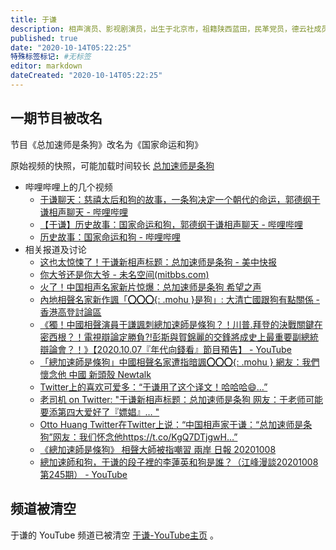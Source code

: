 ```yaml
---
title: 于谦
description: 相声演员、影视剧演员，出生于北京市，祖籍陕西蓝田，民革党员，德云社成员。北京马术文化节儿童马术推广大使。
published: true
date: "2020-10-14T05:22:25"
特殊标签标记: #无标签
editor: markdown
dateCreated: "2020-10-14T05:22:25"
---
```


## 一期节目被改名

节目《总加速师是条狗》改名为《国家命运和狗》

原始视频的快照，可能加载时间较长 [总加速师是条狗](https://web.archive.org/web/20201014041053if_/https://www.youtube.com/embed/_4s0r5g1KSw?version=3&rel=1&fs=1&autohide=2&showsearch=0&showinfo=1&iv_load_policy=1&wmode=transparent)

<!-- 或者这个网站 [总加速师是条狗](https://web.archive.org/web/20201006015351/https://r3---sn-n4v7knll.googlevideo.com/videoplayback?expire=1601970826&ei=Ks57X7-1Hb2L2_gP45y2cA&ip=207.241.231.173&id=o-ACIGWYhbHncclsvEpQJY1PwBjuw0Rv2hArRS5SbtJLm6&itag=22&source=youtube&requiressl=yes&mh=68&mm=31,26&mn=sn-n4v7knll,sn-a5mekner&ms=au,onr&mv=m&mvi=3&pl=20&initcwndbps=1740000&vprv=1&mime=video/mp4&ratebypass=yes&dur=898.449&lmt=1601926095473994&mt=1601949061&fvip=3&fexp=23915654&c=WEB&txp=5516222&sparams=expire,ei,ip,id,itag,source,requiressl,vprv,mime,ratebypass,dur,lmt&sig=AOq0QJ8wRQIgH5O30hYkSABP4wVACCxLVi9FIAuS-346S-cQztNWllYCIQDQ7eIGjf09XPq8XaH9r2BWIxXreOeNzyvnmY3csn05zQ%3D%3D&lsparams=mh,mm,mn,ms,mv,mvi,pl,initcwndbps&lsig=AG3C_xAwRQIhALfi9P07kZ5WHdfNXlloYeSV2NRbISts55z6Jlzt3V4_AiAP9J_QdSFyPfDfzUCV8aJaX9RveOoSemFF8UJgkJeqKg%3D%3D&video_id=_4s0r5g1KSw) -->

+   哔哩哔哩上的几个视频
    +   [于谦聊天：慈禧太后和狗的故事，一条狗决定一个朝代的命运，郭德纲于谦相声聊天 - 哔哩哔哩](https://archive.is/TNBWS "https://www.bilibili.com/video/BV1hK411N7nu")
    +   [【于谦】历史故事：国家命运和狗，郭德纲于谦相声聊天 - 哔哩哔哩](https://archive.is/gNG8k "https://www.bilibili.com/video/BV1vK4y187KQ")
    +   [历史故事：国家命运和狗 - 哔哩哔哩](https://archive.is/lg4fs "https://www.bilibili.com/video/BV1n54y1k7Et")
+   相关报道及讨论
    +   [这也太惊悚了！于谦新相声标题：总加速师是条狗 - 美中快报](https://web.archive.org/web/20201014041052/https://jenreport.com/2020/10/06/12843/)
    +   [你大爷还是你大爷 - 未名空间(mitbbs.com)](https://web.archive.org/web/20201014042957/https://www.mitbbs.com/article_t/Joke/34211629.html)
    +   [火了！中国相声名家新片惊爆：总加速师是条狗 希望之声](https://archive.is/9KgbD "https://www.soundofhope.org/post/429505")
    +   [內地相聲名家新作諷「**〇〇〇**{: .mohu }是狗」: 大清亡國跟狗有點關係 - 香港高登討論區](https://web.archive.org/web/20201014043300if_/https://forum.hkgolden.com/thread/7311363/page/1)
    +   [《獨！中國相聲演員于謙諷刺總加速師是條狗？！川普.拜登的決戰關鍵在密西根？！電視辯論定勝負?!彭斯與賀錦麗的交鋒將成史上最重要副總統辯論會？！》【2020.10.07『年代向錢看』節目預告】 - YouTube](https://archive.is/nJ4cD "https://archive.is/6RthI")
    +   [「總加速師是條狗」中國相聲名家遭指暗諷**〇〇〇**{: .mohu } 網友：我們懷念他 中國 新頭殼 Newtalk](https://web.archive.org/web/20201014044837/https://newtalk.tw/news/view/2020-10-07/475691)
    +   [Twitter上的喜欢可爱多：“于谦用了这个译文！哈哈哈😄…”](https://archive.is/M2T4x "https://twitter.com/haha5134/status/1313389927003049984")
    +   [老司机 on Twitter: "于谦新相声标题：总加速师是条狗 网友：于老师可能要添第四大爱好了『嫖娼』… "](https://archive.is/5nBo2 "https://twitter.com/h5LPyKL7TP6jjop/status/1313576963739590656")
    +   [Otto Huang Twitter在Twitter上说：“中国相声家于谦：“总加速师是条狗”网友：我们怀念他https://t.co/KgQ7DTjgwH…”](https://archive.is/7sVqq "https://twitter.com/OttoHuang120/status/1313710503340969984")
    +   [《總加速師是條狗》 相聲大師被指嘲習 兩岸 日報 20201008](https://archive.is/mk9bo "https://hk.appledaily.com/china/20201008/GD7DBODHOFDNRG6ZTR33QC6UNM/")
    +   [總加速師和狗，于谦的段子裡的李蓮英和狗是誰？（江峰漫談20201008第245期） - YouTube](https://archive.is/OAiTp "https://www.youtube.com/watch?v=3asGAARiXwY")

## 频道被清空

于谦的 YouTube 频道已被清空 [于谦-YouTube主页](https://web.archive.org/web/20201012120713if_/https://www.youtube.com/channel/UCERwOK7WU3ZOWx2VWTcFffQ) 。
